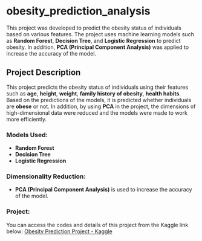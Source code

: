 # obesity_prediction_analysis

This project was developed to predict the obesity status of individuals based on various features. The project uses machine learning models such as **Random Forest**, **Decision Tree**, and **Logistic Regression** to predict obesity. In addition, **PCA (Principal Component Analysis)** was applied to increase the accuracy of the model.

## Project Description

This project predicts the obesity status of individuals using their features such as **age**, **height**, **weight**, **family history of obesity**, **health habits**. Based on the predictions of the models, it is predicted whether individuals are **obese** or not. In addition, by using **PCA** in the project, the dimensions of high-dimensional data were reduced and the models were made to work more efficiently.

### Models Used:
- **Random Forest**
- **Decision Tree**
- **Logistic Regression**

### Dimensionality Reduction:
- **PCA (Principal Component Analysis)** is used to increase the accuracy of the model.

### Project:
You can access the codes and details of this project from the Kaggle link below:
[Obesity Prediction Project - Kaggle](https://www.kaggle.com/code/remdilatkse/obesity-prediction-analysis)
